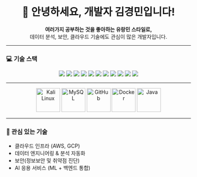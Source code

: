 <h1 align="center">👋 안녕하세요, 개발자 김경민입니다!</h1>

<p align="center">
  <b>여러가지 공부하는 것을 좋아하는 유랑민 스타일로,</b><br>
  데이터 분석, 보안, 클라우드 기술에도 관심이 많은 개발자입니다.
</p>

---

### 💻 기술 스택

<p align="center">
  <img src="https://img.shields.io/badge/Java-007396?style=flat-square&logo=Java&logoColor=white"/>
  <img src="https://img.shields.io/badge/Spring-6DB33F?style=flat-square&logo=Spring&logoColor=white"/>
  <img src="https://img.shields.io/badge/JavaScript-F7DF1E?style=flat-square&logo=JavaScript&logoColor=black"/>
  <img src="https://img.shields.io/badge/MySQL-4479A1?style=flat-square&logo=MySQL&logoColor=white"/>
  <img src="https://img.shields.io/badge/Docker-2496ED?style=flat-square&logo=Docker&logoColor=white"/>
  <img src="https://img.shields.io/badge/Kali%20Linux-557C94?style=flat-square&logo=kalilinux&logoColor=white"/>
  <img src="https://img.shields.io/badge/Linux-FCC624?style=flat-square&logo=Linux&logoColor=black"/>
  <img src="https://img.shields.io/badge/Git-F05032?style=flat-square&logo=Git&logoColor=white"/>
  <img src="https://img.shields.io/badge/Kotlin-7F52FF?style=flat-square&logo=Kotlin&logoColor=white"/>
  <img src="https://img.shields.io/badge/Python-3776AB?style=flat-square&logo=python&logoColor=white"/>
  <img src="https://img.shields.io/badge/OpenCV-5C3EE8?style=flat-square&logo=opencv&logoColor=white"/>
</p>

---

<p align="center">
  <img src="https://techstack-generator.vercel.app/kali-icon.svg" alt="Kali Linux" width="65" height="65"/>
  <img src="https://techstack-generator.vercel.app/mysql-icon.svg" alt="MySQL" width="65" height="65"/>
  <img src="https://techstack-generator.vercel.app/github-icon.svg" alt="GitHub" width="65" height="65"/>
  <img src="https://techstack-generator.vercel.app/docker-icon.svg" alt="Docker" width="65" height="65"/>
  <img src="https://techstack-generator.vercel.app/java-icon.svg" alt="Java" width="65" height="65"/>
</p>

---

### 🌱 관심 있는 기술

- 클라우드 인프라 (AWS, GCP)
- 데이터 엔지니어링 & 분석 자동화
- 보안(정보보안 및 취약점 진단)
- AI 응용 서비스 (ML + 백엔드 통합)

